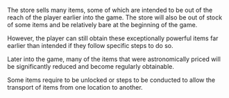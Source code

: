 The store sells many items, some of which are intended to be out of the reach of the player earlier into the game. The store will also be out of stock of some items and be relatively bare at the beginning of the game.

However, the player can still obtain these exceptionally powerful items far earlier than intended if they follow specific steps to do so.

Later into the game, many of the items that were astronomically priced will be significantly reduced and become regularly obtainable.

Some items require to be unlocked or steps to be conducted to allow the transport of items from one location to another.